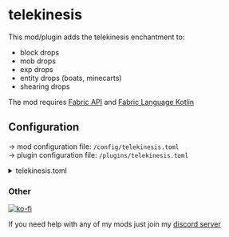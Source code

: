 # telekinesis

This mod/plugin adds the telekinesis enchantment to:

- block drops
- mob drops
- exp drops
- entity drops (boats, minecarts)
- shearing drops

The mod requires [Fabric API](https://github.com/fabricmc/fabric)
and [Fabric Language Kotlin](https://github.com/fabricmc/fabric-language-kotlin)

## Configuration

-> mod configuration file: `/config/telekinesis.toml`
<br>
-> plugin configuration file: `/plugins/telekinesis.toml`

<details>
<summary>telekinesis.toml</summary>

```toml
onByDefault = false # should telekinesis work without the enchantment?
enchantment = true # should the telekinesis enchantment be enabled?
blockDrops = true # should telekinesis work for block drops?
shearingDrops = true # should telekinesis work for shearing drops?
mobDrops = true # should telekinesis work for mob drops?
entityDrops = true # should telekinesis work for entity drops (boat, minecarts)?
expDrops = true # should telekinesis work for exp drops?
```

</details>

### Other

[![ko-fi](https://ko-fi.com/img/githubbutton_sm.svg)](https://ko-fi.com/I3I8F1WX4)

If you need help with any of my mods just join my [discord server](https://nyon.dev/discord)